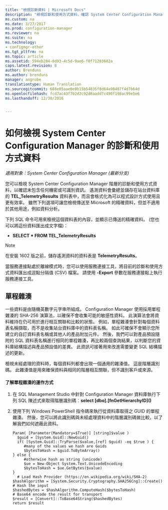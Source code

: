 ```yaml
---
title: "檢視診斷資料 | Microsoft Docs"
description: "檢視診斷和使用方式資料，確認 System Center Configuration Manager 階層不包含任何機密資訊。"
ms.custom: na
ms.date: 3/27/2017
ms.prod: configuration-manager
ms.reviewer: na
ms.suite: na
ms.technology:
- configmgr-other
ms.tgt_pltfrm: na
ms.topic: article
ms.assetid: 594eb284-0d93-4c5d-9ae6-f0f71203682a
caps.latest.revision: 8
author: Brenduns
ms.author: brenduns
manager: angrobe
translationtype: Human Translation
ms.sourcegitcommit: 688e05aae0e0b15b54835f8d64a98487f4d7b64d
ms.openlocfilehash: fcd7ac43f7b2d2c92d6aadd7c490f198ac99e5e6
ms.lasthandoff: 12/30/2016


---
```

# <a name="how-to-view-diagnostics-and-usage-data-for-system-center-configuration-manager"></a>如何檢視 System Center Configuration Manager 的診斷和使用方式資料

*適用對象：System Center Configuration Manager (最新分支)*

您可以檢視 System Center Configuration Manager 階層的診斷和使用方式資料，以確認未包含任何機密或可識別資訊。 遙測資料會彙總並儲存在站台資料庫的 **TEL_TelemetryResults** 資料表中，而且會格式化為可以程式設計方式使用且更有效率。 雖然下列選項可讓您檢視傳送至 Microsoft 的精確資料，但並不適用於其他用途，例如資料分析。  

下列 SQL 命令可用來檢視這個資料表的內容，並顯示已傳送的精確資料。 (您也可以將這份資料匯出成文字檔)：  

-   **SELECT \* FROM TEL_TelemetryResults**  

> [!NOTE]  
>  在安裝 1602 版之前，儲存遙測資料的資料表是 **TelemetryResults**。  

當服務連接點處於離線模式時，您可以使用服務連接工具，將目前的診斷和使用方式資料匯出成逗點分隔值 (CSV) 檔案。 請使用 **-Export** 參數在服務連接點上執行服務連接工具。  

##  <a name="bkmk_hashes"></a> 單程雜湊  
一些資料是由隨機英數字元字串所組成。 Configuration Manager 使用採用單程雜湊的 SHA-256 演算法，以確保不會收集可能的敏感性資料。 此演算法會將資料維持在仍可用於進行相互關聯和比較的狀態。 例如，單程雜湊會針對每個資料表名稱擷取，而不是收集站台資料庫中的資料表名稱。 如此可確保不會顯示您所建立的自訂資料表名稱或其他人的產品附加元件。 然後，我們可以對產品預設隨附的 SQL 資料表名稱進行相同的單程雜湊，再比較兩個查詢結果，以判斷您的資料庫結構描述與產品預設值的差異。 此資訊可接著用來改進需要變更 SQL 結構描述的更新。  

檢視未經處理的資料時，每個資料列都會出現一個通用的雜湊值。 這是階層識別碼。 此雜湊值是用來確保資料與相同的階層相互關聯，但不識別客戶或來源。  

#### <a name="to-see-how-the-one-way-hash-works"></a>了解單程雜湊的運作方式  

1.  在 SQL Management Studio 中針對 Configuration Manager 資料庫執行下列 SQL 陳述式來取得階層識別碼︰**select [dbo].[fnGetHierarchyID](\)**  

2.  使用下列 Windows PowerShell 指令碼來執行從資料庫取得之 GUID 的單程雜湊。 然後，您可以將此識別碼與未經處理資料中的階層識別碼做比較，以了解我們如何遮蔽此資料。  

    ```  
    Param( [Parameter(Mandatory=$True)] [string]$value )  
      $guid = [System.Guid]::NewGuid()  
      if( [System.Guid]::TryParse($value,[ref] $guid) -eq $true ) {  
         #many of the values we hash are Guids  
         $bytesToHash = $guid.ToByteArray()  
    } else {  
         #otherwise hash as string (unicode)  
         $ue = New-Object System.Text.UnicodeEncoding  
         $bytesToHash = $ue.GetBytes($value)   
    }  
      # Load Hash Provider (https://en.wikipedia.org/wiki/SHA-2)   
    $hashAlgorithm = [System.Security.Cryptography.SHA256Cng]::Create()    
    # Hash the input   
    $hashedBytes = $hashAlgorithm.ComputeHash($bytesToHash)              
    # Base64 encode the result for transport   
    $result = [Convert]::ToBase64String($hashedBytes)    
    return $result   
    ```  

